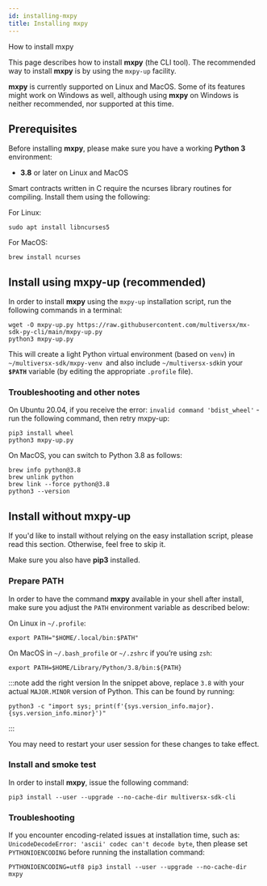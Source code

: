 ```yaml
---
id: installing-mxpy
title: Installing mxpy
---
```


[comment]: # (mx-abstract)

How to install mxpy

This page describes how to install **mxpy** (the CLI tool). The recommended way to install **mxpy** is by using the `mxpy-up` facility.

**mxpy** is currently supported on Linux and MacOS. Some of its features might work on Windows as well, although using **mxpy** on Windows is neither recommended, nor supported at this time.

[comment]: # (mx-context-auto)

## **Prerequisites**

Before installing **mxpy**, please make sure you have a working **Python 3** environment:

- **3.8** or later on Linux and MacOS

Smart contracts written in C require the ncurses library routines for compiling. Install them using the following:

For Linux:
```
sudo apt install libncurses5
```
For MacOS:
```
brew install ncurses
```

[comment]: # (mx-context-auto)

## **Install using mxpy-up (recommended)**

In order to install **mxpy** using the `mxpy-up` installation script, run the following commands in a terminal:

```
wget -O mxpy-up.py https://raw.githubusercontent.com/multiversx/mx-sdk-py-cli/main/mxpy-up.py
python3 mxpy-up.py
```

This will create a light Python virtual environment (based on `venv`) in `~/multiversx-sdk/mxpy-venv `and also include `~/multiversx-sdk`in your **`$PATH`** variable (by editing the appropriate `.profile` file).

[comment]: # (mx-context-auto)

### **Troubleshooting and other notes**

On Ubuntu 20.04, if you receive the error: `invalid command 'bdist_wheel'` - run the following command, then retry mxpy-up:

```
pip3 install wheel
python3 mxpy-up.py
```

On MacOS, you can switch to Python 3.8 as follows:

```
brew info python@3.8
brew unlink python
brew link --force python@3.8
python3 --version
```

[comment]: # (mx-context-auto)

## **Install without mxpy-up**

If you'd like to install without relying on the easy installation script, please read this section. Otherwise, feel free to skip it.

Make sure you also have **pip3** installed.

[comment]: # (mx-context-auto)

### **Prepare PATH**

In order to have the command **mxpy** available in your shell after install, make sure you adjust the `PATH` environment variable as described below:

On Linux in `~/.profile`:

```
export PATH="$HOME/.local/bin:$PATH"
```

On MacOS in `~/.bash_profile` or `~/.zshrc` if you’re using `zsh`:

```
export PATH=$HOME/Library/Python/3.8/bin:${PATH}
```

:::note add the right version
In the snippet above, replace `3.8` with your actual `MAJOR.MINOR` version of Python. This can be found by running:

```
python3 -c "import sys; print(f'{sys.version_info.major}.{sys.version_info.minor}')"
```

:::

You may need to restart your user session for these changes to take effect.

[comment]: # (mx-context-auto)

### **Install and smoke test**

In order to install **mxpy**, issue the following command:

```
pip3 install --user --upgrade --no-cache-dir multiversx-sdk-cli
```

[comment]: # (mx-context-auto)

### **Troubleshooting**

If you encounter encoding-related issues at installation time, such as: `UnicodeDecodeError: 'ascii' codec can't decode byte`, then please set `PYTHONIOENCODING` before running the installation command:

```
PYTHONIOENCODING=utf8 pip3 install --user --upgrade --no-cache-dir mxpy
```
